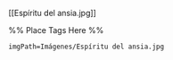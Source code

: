 <span class='gallery-span-info'> [[Espíritu del ansia.jpg]] </span>

%% Place Tags Here %%
```gallery-info
imgPath=Imágenes/Espíritu del ansia.jpg
```
